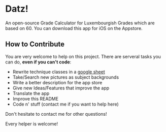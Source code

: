# Datz!
An open-source Grade Calculator for Luxembourgish Grades which are based on 60.
You can download this app for iOS on the Appstore.

## How to Contribute
You are very welcome to help on this project. There are serveral tasks you can do, **even if you can't code**:
- Rewrite technique classes in a [google sheet](https://docs.google.com/spreadsheets/d/1_bjoGzVaFy8XgOoz9mldlm5kqt3VKw-_l5aDw5iqao4/edit?usp=drive_web&ouid=117711547404322957262) 
- Take/Search new pictures as subject backgrounds
- Write a better description for the app store
- Give new Ideas/Features that improve the app  
- Translate the app
- Improve this README
- Code n' stuff (contact me if you want to help here)

Don't hesitate to contact me for other questions!

Every helper is welcome!
